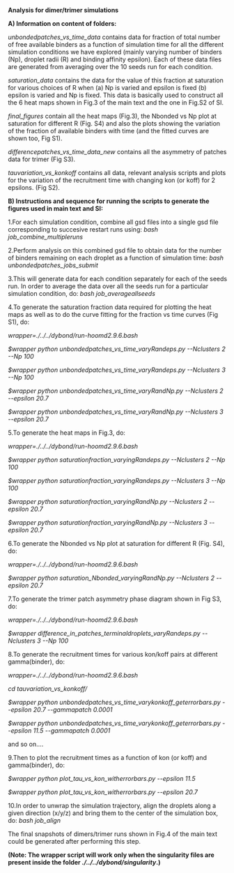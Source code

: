 **Analysis for dimer/trimer simulations**



**A) Information on content of folders:**

*unbondedpatches_vs_time_data* contains data for fraction of total number of free available binders as a function of simulation time for all the different simulation conditions we have explored (mainly varying number of binders (Np), droplet radii (R) and binding affinity epsilon). Each of these data files are generated from averaging over the 10 seeds run for each condition. 

*saturation_data* contains the data for the value of this fraction at saturation for various choices of R when (a) Np is varied and epsilon is fixed (b) epsilon is varied and Np is fixed. This data is basically used to construct all the 6 heat maps shown in Fig.3 of the main text and the one in Fig.S2 of SI.

*final_figures* contain all the heat maps (Fig.3), the Nbonded vs Np plot at saturation for different R (Fig. S4)  and also the plots showing the variation of the fraction of available binders with time (and the fitted curves are shown too, Fig S1). 

*differencepatches_vs_time_data_new* contains all the asymmetry of patches data for trimer (Fig S3).

*tauvariation_vs_konkoff* contains all data, relevant analysis scripts and plots for the variation of the recruitment time with changing kon (or koff) for 2 epsilons. (Fig S2).


**B) Instructions and sequence for running the scripts to generate the figures used in main text and SI:**

1.For each simulation condition, combine all gsd files into a single gsd file corresponding to succesive restart runs using: *bash job_combine_multipleruns*


2.Perform analysis on this combined gsd file to obtain data for the number of binders remaining on each droplet as a function of simulation time: *bash unbondedpatches_jobs_submit*


3.This will generate data for each condition separately for each of the seeds run. In order to average the data over all the seeds run for a particular simulation condition, do: *bash job_averageallseeds*


4.To generate the saturation fraction data required for plotting the heat maps as well as to do the curve fitting for the fraction vs time curves (Fig S1), do:

*wrapper=./../../dybond/run-hoomd2.9.6.bash*

*$wrapper python unbondedpatches_vs_time_varyRandeps.py --Nclusters 2 --Np 100* 

*$wrapper python unbondedpatches_vs_time_varyRandeps.py --Nclusters 3 --Np 100*

*$wrapper python unbondedpatches_vs_time_varyRandNp.py --Nclusters 2 --epsilon 20.7*

*$wrapper python unbondedpatches_vs_time_varyRandNp.py --Nclusters 3 --epsilon 20.7*


5.To generate the heat maps in Fig.3, do:

*wrapper=./../../dybond/run-hoomd2.9.6.bash*

*$wrapper python saturationfraction_varyingRandeps.py --Nclusters 2 --Np 100*

*$wrapper python saturationfraction_varyingRandeps.py --Nclusters 3 --Np 100*

*$wrapper python saturationfraction_varyingRandNp.py --Nclusters 2 --epsilon 20.7*

*$wrapper python saturationfraction_varyingRandNp.py --Nclusters 3 --epsilon 20.7*


6.To generate the Nbonded vs Np plot at saturation for different R (Fig. S4), do:

*wrapper=./../../dybond/run-hoomd2.9.6.bash*

*$wrapper python saturation_Nbonded_varyingRandNp.py --Nclusters 2 --epsilon 20.7*


7.To generate the trimer patch asymmetry phase diagram shown in Fig S3, do:

*wrapper=./../../dybond/run-hoomd2.9.6.bash*

*$wrapper difference_in_patches_terminaldroplets_varyRandeps.py --Nclusters 3 --Np 100*

8.To generate the recruitment times for various kon/koff pairs at different gamma(binder), do:

*wrapper=./../../dybond/run-hoomd2.9.6.bash*

*cd tauvariation_vs_konkoff/*

*$wrapper python unbondedpatches_vs_time_varykonkoff_geterrorbars.py --epsilon 20.7 --gammapatch 0.0001*

*$wrapper python unbondedpatches_vs_time_varykonkoff_geterrorbars.py --epsilon 11.5 --gammapatch 0.0001*

and so on....


9.Then to plot the recruitment times as a function of kon (or koff) and gamma(binder), do:

*$wrapper python plot_tau_vs_kon_witherrorbars.py --epsilon 11.5*

*$wrapper python plot_tau_vs_kon_witherrorbars.py --epsilon 20.7*


10.In order to unwrap the simulation trajectory, align the droplets along a given direction (x/y/z) and bring them to the center of the simulation box, do: *bash job_align*

The final snapshots of dimers/trimer runs shown in Fig.4 of the main text could be generated after performing this step. 

**(Note: The wrapper script will work only when the singularity files are present inside the folder *./../../dybond/singularity*.)**











